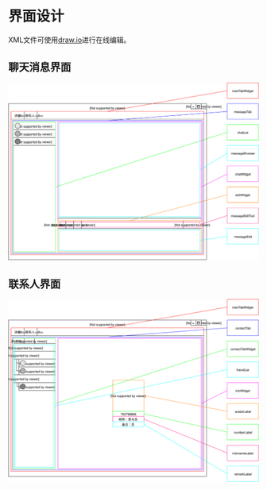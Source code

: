# 界面设计
XML文件可使用[draw.io](https://www.draw.io/)进行在线编辑。

## 聊天消息界面
![CQQ1_details.svg](https://github.com/whoisnian/CQQ/raw/master/doc/CQQ1_details.svg)

## 联系人界面
![CQQ2_details.svg](https://github.com/whoisnian/CQQ/raw/master/doc/CQQ2_details.svg)
